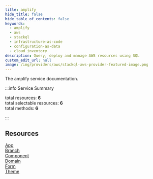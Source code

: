 ```yaml
---
title: amplify
hide_title: false
hide_table_of_contents: false
keywords:
  - amplify
  - aws
  - stackql
  - infrastructure-as-code
  - configuration-as-data
  - cloud inventory
description: Query, deploy and manage AWS resources using SQL
custom_edit_url: null
image: /img/providers/aws/stackql-aws-provider-featured-image.png
---
```


The amplify service documentation.

:::info Service Summary

<div class="row">
<div class="providerDocColumn">
<span>total resources:&nbsp;<b>6</b></span><br />
<span>total selectable resources:&nbsp;<b>6</b></span><br />
<span>total methods:&nbsp;<b>6</b></span><br />
</div>
</div>

:::

## Resources
<div class="row">
<div class="providerDocColumn">
<a href="/providers/aws/amplify/App/">App</a><br />
<a href="/providers/aws/amplify/Branch/">Branch</a><br />
<a href="/providers/aws/amplify/Component/">Component</a>
</div>
<div class="providerDocColumn">
<a href="/providers/aws/amplify/Domain/">Domain</a><br />
<a href="/providers/aws/amplify/Form/">Form</a><br />
<a href="/providers/aws/amplify/Theme/">Theme</a>
</div>
</div>